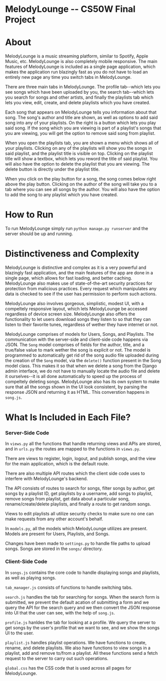 # MelodyLounge -- CS50W Final Project

# About
MelodyLounge is a music streaming platform, similar to Spotify, Apple Music, etc. 
MelodyLounge is also completely mobile responsive. The main features of MelodyLounge is included as a single page application,
which makes the application run blazingly fast as you do not have to load an entirely new page any time you switch tabs in MelodyLounge.

There are three main tabs in MelodyLounge. The profile tab--which lets you see songs which have been uploaded by you, the search tab--which lets you search for songs and other artists, and finally the playlists tab which lets you view, edit, create, and delete playlists which you have created.

Each song that appears on MelodyLounge tells you information about that song. The song's author and title are shown, as well as options to add said song into any
of your playlists. On the right is a button which lets you play said song. If the song which you are viewing is part of a playlist's songs that you are viewing, you will get the option to remove said song from playlist. 

When you open the playlists tab, you are shown a menu which shows all of your playlists. Clicking on any of the playlists will show you the songs in said playlist, and the playlist title is visible on top. Clicking on the playlist title will show a textbox, which lets you reword the title of said playlist. You will also have the option to
delete the playlist that you are viewing. The delete button is directly under the playlist title. 

When you click on the play button for a song, the song comes below right above the play button. Clicking on the author of the song will take you to a tab where you can see all songs by the
author. You will also have the option to add the song to any playlist which you have created. 

# How to Run
To run MelodyLounge simply run `python manage.py runserver` and the server should be up and running.

# Distinctiveness and Complexity
MelodyLounge is distinctive and complex as it is a very powerful and blazingly fast application, and the main features of the app are done in a single page, which allows for fast loading, and better caching. MelodyLounge also makes use of state-of-the-art security practices for protection from malicious practices. Every request which manipulates any data is checked to see if the user has permission to perform such actions.

MelodyLounge also involves gorgeous, simplistic, modest UI, with a compeltely responsive layout, which lets MelodyLounge be accessed regardless of device screen size. MelodyLounge also offers the functionality to let users download songs they listen to so that they can listen to their favorite tunes, regardless of wether they have internet or not.  

MelodyLounge comprises of models for Users, Songs, and Playlists. The communication with the server-side and client-side code happens via JSON. The `Song` model comprises of fields for the author, title, and a true/false value to mark wether the song is explicit or not. The model is programmed to automatically get rid of the song audio file uploaded during the creation of the `Song` model, via the `delete()` function present in the Song model class. This makes it so that when we delete a song from the Django admin interface, we do not have to manually locate the audio file and delete it ourselves--it is all done automatically to speed up the process of compeltely deleting songs. MelodyLounge also has its own system to make sure that all the songs shown in the UI look consistent, by parsing the response JSON and returning it as HTML. This converstion happens in `song.js`. 

# What Is Included in Each File?

### Server-Side Code
In `views.py` all the functions that handle returning views and APIs are stored, and in `urls.py` the routes are mapped to the functions in `views.py`.

There are views to register, login, logout, and publish songs, and the view for the main application, which is the default route.

There are also multiple API routes which the client side code uses to interfere with MelodyLounge's backend. 

The API consists of routes to search for songs, filter songs by author, get songs by a playlist ID, get playlists by a username, add songs to playlist, remove songs from playlist, get data about a particular song, rename/create/delete playlists, and finally a route to get random songs.

Views to edit playlists all utilize security checks to make sure no one can make requests from any other account's behalf. 

In `models.py`, all the models which MelodyLounge utilizes are present. Models are present for Users, Playlists, and Songs.

Changes have been made to `settings.py` to handle file paths to upload songs. Songs are stored in the `songs/` directory.

### Client-Side Code
In `songs.js` contains the core code to handle displaying songs and playlists, as well as playing songs.

`tab_manager.js` consists of functions to handle switching tabs. 

`search.js` handles the tab for searching for songs. When the search form is submitted, we prevent the default acation of submitting a form and we query the API for the search query and we then convert the JSON response into UI that the user can see, with the help of `song.js`.

`profile.js` hanldes the tab for looking at a profile. We query the server to get songs by the user's profile that we want to see, and we show the songs UI to the user.

`playlist.js` handles playlist operations. We have functions to create, rename, and delete playlists. We also have functions to view songs in a playlist, add  and remove to/from a playlist. All these functions send a fetch request to the server to carry out such operations.

`global.css` has the CSS code that is used across all pages for MelodyLounge.